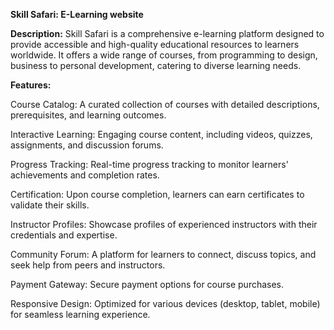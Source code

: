 **Skill Safari: E-Learning website**

**Description:**
Skill Safari is a comprehensive e-learning platform designed to provide accessible and high-quality educational resources to learners worldwide. It offers a wide range of courses, from programming to design, business to personal development, catering to diverse learning needs.

**Features:**

Course Catalog: A curated collection of courses with detailed descriptions, prerequisites, and learning outcomes.

Interactive Learning: Engaging course content, including videos, quizzes, assignments, and discussion forums.

Progress Tracking: Real-time progress tracking to monitor learners' achievements and completion rates.

Certification: Upon course completion, learners can earn certificates to validate their skills.

Instructor Profiles: Showcase profiles of experienced instructors with their credentials and expertise.

Community Forum: A platform for learners to connect, discuss topics, and seek help from peers and instructors.

Payment Gateway: Secure payment options for course purchases.

Responsive Design: Optimized for various devices (desktop, tablet, mobile) for seamless learning experience.
